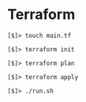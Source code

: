 # Terraform

`[$]> touch main.tf`

`[$]> terraform init`

`[$]> terraform plan`

`[$]> terraform apply`

`[$]> ./run.sh`
